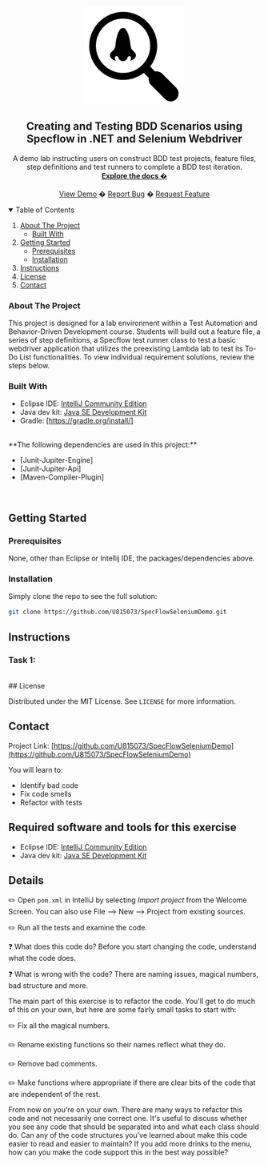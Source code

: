 <!-- PROJECT LOGO -->
<br />
<p align="center">
  <a href="https://github.com/rkelly310/CucumberAPIDemo/">
    <img src="images/codesmell.png" alt="Logo" width="200">
  </a>

  <h2 align="center">Creating and Testing BDD Scenarios using Specflow in .NET and Selenium Webdriver</h2>

  <p align="center">
    A demo lab instructing users on construct BDD test projects, feature files, step definitions and test runners to complete a BDD test iteration.
    <br />
    <a href="https://github.com/U815073/SpecFlowSeleniumDemo/"><strong>Explore the docs �</strong></a>
    <br />
    <br />
    <a href="https://github.com/U815073/SpecFlowSeleniumDemo/">View Demo</a>
    �
    <a href="https://github.com/U815073/SpecFlowSeleniumDemo/issues">Report Bug</a>
    �
    <a href="https://github.com/U815073/SpecFlowSeleniumDemo/issues">Request Feature</a>
  </p>
</p>



<!-- TABLE OF CONTENTS -->
<details open="open">
  <summary>Table of Contents</summary>
  <ol>
    <li>
      <a href="#about-the-project">About The Project</a>
      <ul>
        <li><a href="#built-with">Built With</a></li>
      </ul>
    </li>
    <li>
      <a href="#getting-started">Getting Started</a>
      <ul>
        <li><a href="#prerequisites">Prerequisites</a></li>
        <li><a href="#installation">Installation</a></li>
        </ul>
        <li><a href="#instructions">Instructions</a></li>
      </ul>
    </li>
<!--
    <li><a href="#roadmap">Roadmap</a></li>
    <li><a href="#contributing">Contributing</a></li>
-->
    <li><a href="#license">License</a></li>
    <li><a href="#contact">Contact</a></li>
<!--
    <li><a href="#acknowledgements">Acknowledgements</a></li>
-->
  </ol>
</details>



<!-- ABOUT THE PROJECT -->
### About The Project

This project is designed for a lab environment within a Test Automation and Behavior-Driven Development course. Students will build out a feature file, a series of step definitions, a Specflow test runner class to test a basic webdriver application that utilizes the preexisting Lambda lab to test its To-Do List functionalities.
To view individual requirement solutions, review the steps below.

### Built With

* Eclipse IDE: [IntelliJ Community Edition](https://www.eclipse.org/downloads/)
* Java dev kit: [Java SE Development Kit](http://www.oracle.com/technetwork/java/javase/downloads/jdk8-downloads-2133151.html)
* Gradle: [https://gradle.org/install/]
<br>
**The following dependencies are used in this project:**

* [Junit-Jupiter-Engine] 
* [Junit-Jupiter-Api]
* [Maven-Compiler-Plugin]

<br>


<!-- GETTING STARTED -->
## Getting Started

### Prerequisites

None, other than Eclipse or Intellij IDE, the packages/dependencies above.

### Installation

Simply clone the repo to see the full solution:
   ```sh
   git clone https://github.com/U815073/SpecFlowSeleniumDemo.git
   ```
<!-- Instructions -->
## Instructions
### Task 1: 

<br>
<!-- LICENSE -->
## License

Distributed under the MIT License. See `LICENSE` for more information.

<!-- CONTACT -->
## Contact

Project Link: [https://github.com/U815073/SpecFlowSeleniumDemo](https://github.com/U815073/SpecFlowSeleniumDemo)



<!-- MARKDOWN LINKS & IMAGES -->
<!-- https://www.markdownguide.org/basic-syntax/#reference-style-links -->
[contributors-shield]: https://img.shields.io/github/contributors/othneildrew/Best-README-Template.svg?style=for-the-badge
[contributors-url]: https://github.com/othneildrew/Best-README-Template/graphs/contributors
[forks-shield]: https://img.shields.io/github/forks/othneildrew/Best-README-Template.svg?style=for-the-badge
[forks-url]: https://github.com/othneildrew/Best-README-Template/network/members
[stars-shield]: https://img.shields.io/github/stars/othneildrew/Best-README-Template.svg?style=for-the-badge
[stars-url]: https://github.com/othneildrew/Best-README-Template/stargazers
[issues-shield]: https://img.shields.io/github/issues/othneildrew/Best-README-Template.svg?style=for-the-badge
[issues-url]: https://github.com/othneildrew/Best-README-Template/issues
[license-shield]: https://img.shields.io/github/license/othneildrew/Best-README-Template.svg?style=for-the-badge
[license-url]: https://github.com/othneildrew/Best-README-Template/blob/master/LICENSE.txt
[linkedin-shield]: https://img.shields.io/badge/-LinkedIn-black.svg?style=for-the-badge&logo=linkedin&colorB=555
[linkedin-url]: https://linkedin.com/in/othneildrew
[product-screenshot]: images/screenshot.png

You will learn to:

- Identify bad code
- Fix code smells
- Refactor with tests

## Required software and tools for this exercise

- Eclipse IDE: [IntelliJ Community Edition](https://www.eclipse.org/downloads/)
- Java dev kit: [Java SE Development Kit](http://www.oracle.com/technetwork/java/javase/downloads/jdk8-downloads-2133151.html)



## Details

:pencil2: Open `pom.xml` in IntelliJ by selecting *Import project* from the Welcome Screen. You can also use File --> New --> Project from existing sources. 

:pencil2: Run all the tests and examine the code. 

:question: What does this code do? Before you start changing the code, understand what the code does. 

:question: What is wrong with the code? There are naming issues, magical numbers, bad structure and more. 

The main part of this exercise is to refactor the code. You'll get to do much of this on your own, but here are some fairly small tasks to start with: 

:pencil2: Fix all the magical numbers. 

:pencil2: Rename existing functions so their names reflect what they do.

:pencil2: Remove bad comments.

:pencil2: Make functions where appropriate if there are clear bits of the code that are independent of the rest. 

From now on you're on your own. There are many ways to refactor this code and not necessarily one correct one. It's useful to discuss whether you see any code that should be separated into and what each class should do. Can any of the code structures you've learned about make this code easier to read and easier to maintain? If you add more drinks to the menu, how can you make the code support this in the best way possible? 


